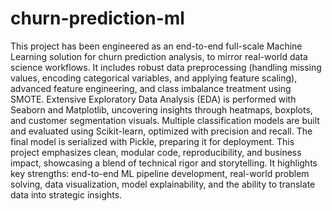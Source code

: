# churn-prediction-ml
This project has been engineered as an end-to-end full-scale Machine Learning solution for churn prediction analysis, to mirror real-world data science workflows. It includes robust data preprocessing (handling missing values, encoding categorical variables, and applying feature scaling), advanced feature engineering, and class imbalance treatment using SMOTE. Extensive Exploratory Data Analysis (EDA) is performed with Seaborn and Matplotlib, uncovering insights through heatmaps, boxplots, and customer segmentation visuals. Multiple classification models are built and evaluated using Scikit-learn, optimized with precision and recall. The final model is serialized with Pickle, preparing it for deployment. This project emphasizes clean, modular code, reproducibility, and business impact, showcasing a blend of technical rigor and storytelling. It highlights key strengths: end-to-end ML pipeline development, real-world problem solving, data visualization, model explainability, and the ability to translate data into strategic insights.
